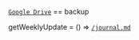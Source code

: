 [`Google Drive`](https://drive.google.com/drive/folders/1dE_G78A7RAdwWqGxBbAMz2Fo6tZTdGok?usp=sharing) == backup

getWeeklyUpdate = () => [`/journal.md`](https://github.com/ak7588/capstone/blob/main/journal.md)

